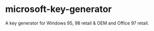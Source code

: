 # microsoft-key-generator
A key generator for Windows 95, 98 retail &amp; OEM and Office 97 retail.
